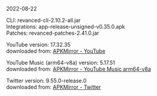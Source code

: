 2022-08-22
  
CLI: revanced-cli-2.10.2-all.jar  
Integrations: app-release-unsigned-v0.35.0.apk  
Patches: revanced-patches-2.41.0.jar  

YouTube version: 17.32.35  
downloaded from: [APKMirror - YouTube](https://www.apkmirror.com/apk/google-inc/youtube/youtube-17-32-35-release/youtube-17-32-35-2-android-apk-download/)  

YouTube Music (arm64-v8a) version: 5.17.51  
downloaded from: [APKMirror - YouTube Music arm64-v8a](https://www.apkmirror.com/apk/google-inc/youtube-music/youtube-music-5-17-51-release/youtube-music-5-17-51-2-android-apk-download/)  

Twitter version: 9.55.0-release.0  
downloaded from: [APKMirror - Twitter](https://www.apkmirror.com/apk/twitter-inc/twitter/twitter-9-55-0-release-0-release/twitter-9-55-0-release-0-android-apk-download/)  

